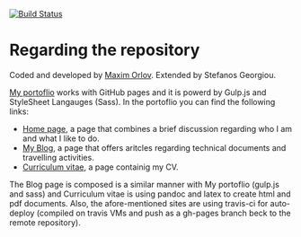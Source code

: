 [![Build Status](https://travis-ci.org/stefanos1316/my_portfolio.svg?branch=master)](https://travis-ci.org/stefanos1316/my_portfolio)

# Regarding the repository 

Coded and developed by [Maxim Orlov](https://github.com/orlovmax).
Extended by Stefanos Georgiou.

[My portoflio](http://stefanos1316.github.io/my_portfolio/build/index.html) works with GitHub pages and it is powerd by Gulp.js and StyleSheet Langauges (Sass). 
In the portoflio you can find the following links:

* [Home page](https://stefanos1316.github.io/my_portfolio/build/home.html), a page that combines a brief discussion regarding who I am and what I like to do.
* [My Blog](https://stefanos1316.github.io/my_blog/index.html), a page that offers aritcles regarding technical documents and travelling activities.
* [Curriculum vitae](https://stefanos1316.github.io/my_curriculum_vitae/index.html), a page containig my CV.

The Blog page is composed is a similar manner with My portoflio (gulp.js and sass) and Curriculum vitae is using pandoc and latex to create html and pdf documents. 
Also, the afore-mentioned sites are using travis-ci for auto-deploy (compiled on travis VMs and push as a gh-pages branch beck to the remote repository).
